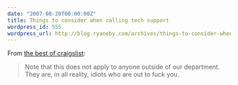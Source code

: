 ```yaml
---
date: "2007-08-20T00:00:00Z"
title: Things to consider when calling tech support
wordpress_id: 555
wordpress_url: http://blog.ryaneby.com/archives/things-to-consider-when-calling-tech-support/
---
```

From <a href="http://www.craigslist.org/about/best/pit/320304562.html">the best of craigslist</a>:

<blockquote>Note that this does not apply to anyone outside of our department. They are, in all reality, idiots who are out to fuck you.</blockquote>
